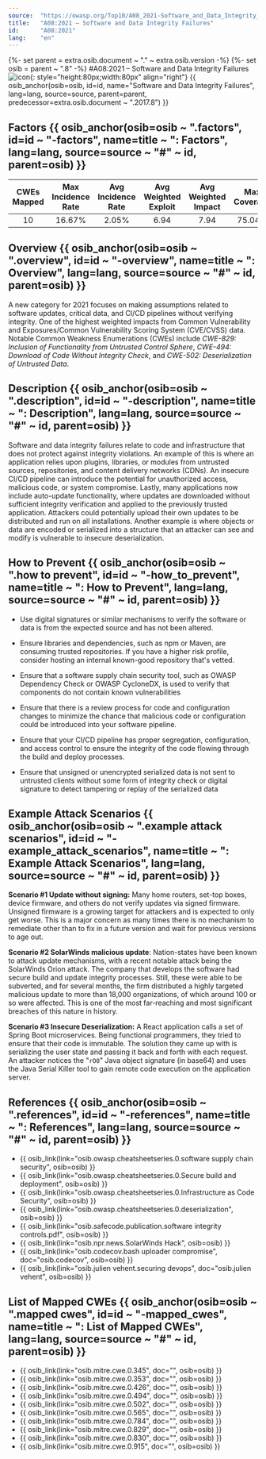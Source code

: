 ```yaml
---
source:  "https://owasp.org/Top10/A08_2021-Software_and_Data_Integrity_Failures/"
title:   "A08:2021 – Software and Data Integrity Failures"
id:      "A08:2021"
lang:    "en"
---
```

{%- set parent = extra.osib.document ~ "." ~ extra.osib.version -%}
{%- set osib   = parent ~ ".8" -%}
#A08:2021 – Software and Data Integrity Failures     ![icon](assets/TOP_10_Icons_Final_Software_and_Data_Integrity_Failures.png){: style="height:80px;width:80px" align="right"} {{ osib_anchor(osib=osib, id=id, name="Software and Data Integrity Failures", lang=lang, source=source, parent=parent, predecessor=extra.osib.document ~ ".2017.8") }}


## Factors {{ osib_anchor(osib=osib ~ ".factors", id=id ~ "-factors", name=title ~ ": Factors", lang=lang, source=source ~ "#" ~ id, parent=osib) }}

| CWEs Mapped | Max Incidence Rate | Avg Incidence Rate | Avg Weighted Exploit | Avg Weighted Impact | Max Coverage | Avg Coverage | Total Occurrences | Total CVEs |
|:-------------:|:--------------------:|:--------------------:|:--------------:|:--------------:|:----------------------:|:---------------------:|:-------------------:|:------------:|
| 10          | 16.67%             | 2.05%              | 6.94                 | 7.94                | 75.04%       | 45.35%       | 47,972            | 1,152      |

## Overview {{ osib_anchor(osib=osib ~ ".overview", id=id ~ "-overview", name=title ~ ": Overview", lang=lang, source=source ~ "#" ~ id, parent=osib) }}

A new category for 2021 focuses on making assumptions related to software updates, critical data, and CI/CD pipelines without verifying integrity. One of the highest weighted impacts from  Common Vulnerability and Exposures/Common Vulnerability Scoring System (CVE/CVSS)  data. Notable Common Weakness Enumerations (CWEs) include
*CWE-829: Inclusion of Functionality from Untrusted Control Sphere*,
*CWE-494: Download of Code Without Integrity Check*, and 
*CWE-502: Deserialization of Untrusted Data*.

## Description {{ osib_anchor(osib=osib ~ ".description", id=id ~ "-description", name=title ~ ": Description", lang=lang, source=source ~ "#" ~ id, parent=osib) }}

Software and data integrity failures relate to code and infrastructure that does not protect against integrity violations. An example of this is where an application relies upon plugins, libraries, or modules from untrusted sources, repositories, and content delivery networks (CDNs). An insecure CI/CD pipeline can introduce the potential for unauthorized access, malicious code, or system compromise. Lastly, many applications now include auto-update functionality, where updates are downloaded without sufficient integrity verification and applied to the previously trusted application. Attackers could potentially upload their own updates to be distributed and run on all installations. Another example is where objects or data are encoded or serialized into a structure that an attacker can see and modify is vulnerable to insecure deserialization.

## How to Prevent {{ osib_anchor(osib=osib ~ ".how to prevent", id=id ~ "-how_to_prevent", name=title ~ ": How to Prevent", lang=lang, source=source ~ "#" ~ id, parent=osib) }}

-   Use digital signatures or similar mechanisms to verify the software or data is from the expected source and has not been altered.

-   Ensure libraries and dependencies, such as npm or Maven, are consuming trusted repositories. If you have a higher risk profile, consider hosting an internal known-good repository that's vetted.

-   Ensure that a software supply chain security tool, such as OWASP Dependency Check or OWASP CycloneDX, is used to verify that components do not contain known vulnerabilities

-   Ensure that there is a review process for code and configuration changes to minimize the chance that malicious code or configuration could be introduced into your software pipeline.

-   Ensure that your CI/CD pipeline has proper segregation, configuration, and access control to ensure the integrity of the code flowing through the build and deploy processes.

-   Ensure that unsigned or unencrypted serialized data is not sent to untrusted clients without some form of integrity check or digital signature to detect tampering or replay of the serialized data

## Example Attack Scenarios {{ osib_anchor(osib=osib ~ ".example attack scenarios", id=id ~ "-example_attack_scenarios", name=title ~ ": Example Attack Scenarios", lang=lang, source=source ~ "#" ~ id, parent=osib) }}

**Scenario #1 Update without signing:** Many home routers, set-top boxes, device firmware, and others do not verify updates via signed firmware. Unsigned firmware is a growing target for attackers and is expected to only get worse. This is a major concern as many times there is no mechanism to remediate other than to fix in a future version and wait for previous versions to age out.

**Scenario #2 SolarWinds malicious update**: Nation-states have been known to attack update mechanisms, with a recent notable attack being the SolarWinds Orion attack. The company that develops the software had secure build and update integrity processes. Still, these were able to be subverted, and for several months, the firm distributed a highly targeted malicious update to more than 18,000 organizations, of which around 100 or so were affected. This is one of the most far-reaching and most significant breaches of this nature in history.

**Scenario #3 Insecure Deserialization:** A React application calls a set of Spring Boot microservices. Being functional programmers, they tried to ensure that their code is immutable. The solution they came up with is serializing the user state and passing it back and forth with each request. An attacker notices the "`rO0`" Java object signature (in base64) and uses the Java Serial Killer tool to gain remote code execution on the application server.

## References {{ osib_anchor(osib=osib ~ ".references", id=id ~ "-references", name=title ~ ": References", lang=lang, source=source ~ "#" ~ id, parent=osib) }}

-   {{ osib_link(link="osib.owasp.cheatsheetseries.0.software supply chain security", osib=osib) }} <!-- \[OWASP Cheat Sheet: Software Supply Chain Security\](Coming Soon) --> 
-   {{ osib_link(link="osib.owasp.cheatsheetseries.0.Secure build and deployment", osib=osib) }} <!--- \[OWASP Cheat Sheet: Secure build and deployment\](Coming Soon) --->
-   {{ osib_link(link="osib.owasp.cheatsheetseries.0.Infrastructure as Code Security", osib=osib) }} <!--- [OWASP Cheat Sheet: Infrastructure as Code](https://cheatsheetseries.owasp.org/cheatsheets/Infrastructure_as_Code_Security_Cheat_Sheet.html)  --->
-   {{ osib_link(link="osib.owasp.cheatsheetseries.0.deserialization", osib=osib) }} <!-- [OWASP Cheat Sheet: Deserialization]( <https://www.owasp.org/index.php/Deserialization_Cheat_Sheet>) --> 
-   {{ osib_link(link="osib.safecode.publication.software integrity controls.pdf", osib=osib) }} <!--- [SAFECode Software Integrity Controls]( https://safecode.org/publication/SAFECode_Software_Integrity_Controls0610.pdf)  -->
-   {{ osib_link(link="osib.npr.news.SolarWinds Hack", osib=osib) }} <!--- [A 'Worst Nightmare' Cyberattack: The Untold Story Of The SolarWinds Hack](<https://www.npr.org/2021/04/16/985439655/a-worst-nightmare-cyberattack-the-untold-story-of-the-solarwinds-hack>) --->
-   {{ osib_link(link="osib.codecov.bash uploader compromise", doc="osib.codecov", osib=osib) }} <!--- [CodeCov Bash Uploader Compromise](https://about.codecov.io/security-update)  --->
-   {{ osib_link(link="osib.julien vehent.securing devops", doc="osib.julien vehent", osib=osib) }} <!--- [Securing DevOps by Julien Vehent](https://www.manning.com/books/securing-devops)  --->

## List of Mapped CWEs {{ osib_anchor(osib=osib ~ ".mapped cwes", id=id ~ "-mapped_cwes", name=title ~ ": List of Mapped CWEs", lang=lang, source=source ~ "#" ~ id, parent=osib) }}

-   {{ osib_link(link="osib.mitre.cwe.0.345", doc="", osib=osib) }} <!-- [CWE-345: Insufficient Verification of Data Authenticity](https://cwe.mitre.org/data/definitions/345.html) -->
-   {{ osib_link(link="osib.mitre.cwe.0.353", doc="", osib=osib) }} <!-- [CWE-353: Missing Support for Integrity Check](https://cwe.mitre.org/data/definitions/353.html) -->
-   {{ osib_link(link="osib.mitre.cwe.0.426", doc="", osib=osib) }} <!-- [CWE-426: Untrusted Search Path](https://cwe.mitre.org/data/definitions/426.html) -->
-   {{ osib_link(link="osib.mitre.cwe.0.494", doc="", osib=osib) }} <!-- [CWE-494: Download of Code Without Integrity Check](https://cwe.mitre.org/data/definitions/494.html) -->
-   {{ osib_link(link="osib.mitre.cwe.0.502", doc="", osib=osib) }} <!-- [CWE-502: Deserialization of Untrusted Data](https://cwe.mitre.org/data/definitions/502.html) -->
-   {{ osib_link(link="osib.mitre.cwe.0.565", doc="", osib=osib) }} <!-- [CWE-565: Reliance on Cookies without Validation and Integrity Checking](https://cwe.mitre.org/data/definitions/565.html) -->
-   {{ osib_link(link="osib.mitre.cwe.0.784", doc="", osib=osib) }} <!-- [CWE-784: Reliance on Cookies without Validation and Integrity Checking in a Security Decision](https://cwe.mitre.org/data/definitions/784.html) -->
-   {{ osib_link(link="osib.mitre.cwe.0.829", doc="", osib=osib) }} <!-- [CWE-829: Inclusion of Functionality from Untrusted Control Sphere](https://cwe.mitre.org/data/definitions/829.html) -->
-   {{ osib_link(link="osib.mitre.cwe.0.830", doc="", osib=osib) }} <!-- [CWE-830: Inclusion of Web Functionality from an Untrusted Source](https://cwe.mitre.org/data/definitions/830.html) -->
-   {{ osib_link(link="osib.mitre.cwe.0.915", doc="", osib=osib) }} <!-- [CWE-915: Improperly Controlled Modification of Dynamically-Determined Object Attributes](https://cwe.mitre.org/data/definitions/915.html) -->
